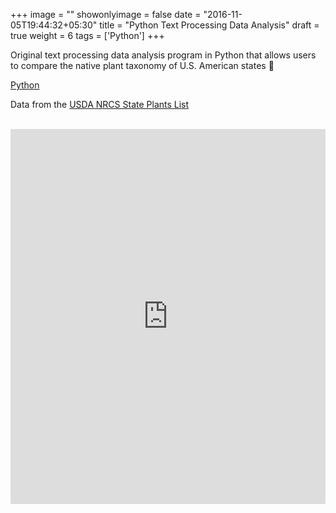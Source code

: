 +++
image = ""
showonlyimage = false
date = "2016-11-05T19:44:32+05:30"
title = "Python Text Processing Data Analysis"
draft = true
weight = 6
tags = ['Python']
+++

Original text processing data analysis program in Python that allows users to compare the native plant taxonomy of U.S. American states 🌳 

<div class=Tags>
<span><a href="/tags/python/">Python</a></span>
</div>
<!--more-->

Data from the [USDA NRCS State Plants List](https://plants.usda.gov/home/downloads)
<br></br>

<iframe src="https://trinket.io/embed/python/6d36e19dd7?toggleCode=true&runOption=run&start=result&showInstructions=true" width="100%" height="600" frameborder="0" marginwidth="0" marginheight="0" allowfullscreen></iframe>